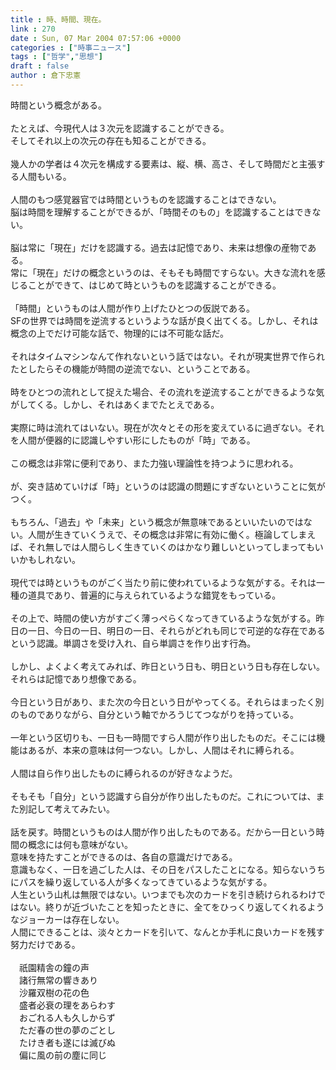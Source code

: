 ```yaml
---
title : 時、時間、現在。
link : 270
date : Sun, 07 Mar 2004 07:57:06 +0000
categories : ["時事ニュース"]
tags : ["哲学","思想"]
draft : false
author : 倉下忠憲
---
```


時間という概念がある。<BR><BR>たとえば、今現代人は３次元を認識することができる。<BR>そしてそれ以上の次元の存在も知ることができる。<BR><BR>幾人かの学者は４次元を構成する要素は、縦、横、高さ、そして時間だと主張する人間もいる。<BR><BR>人間のもつ感覚器官では時間というものを認識することはできない。<BR>脳は時間を理解することができるが、「時間そのもの」を認識することはできない。<BR><BR>脳は常に「現在」だけを認識する。過去は記憶であり、未来は想像の産物である。<BR>常に「現在」だけの概念というのは、そもそも時間ですらない。大きな流れを感じることができて、はじめて時というものを認識することができる。<BR><BR>「時間」というものは人間が作り上げたひとつの仮説である。<BR>SFの世界では時間を逆流するというような話が良く出てくる。しかし、それは概念の上でだけ可能な話で、物理的には不可能な話だ。<BR><BR>それはタイムマシンなんて作れないという話ではない。それが現実世界で作られたとしたらその機能が時間の逆流でない、ということである。<BR><BR>時をひとつの流れとして捉えた場合、その流れを逆流することができるような気がしてくる。しかし、それはあくまでたとえである。<BR><BR>実際に時は流れてはいない。現在が次々とその形を変えているに過ぎない。それを人間が便器的に認識しやすい形にしたものが「時」である。<BR><BR>この概念は非常に便利であり、また力強い理論性を持つように思われる。<BR><BR>が、突き詰めていけば「時」というのは認識の問題にすぎないということに気がつく。<BR><BR>もちろん、「過去」や「未来」という概念が無意味であるといいたいのではない。人間が生きていくうえで、その概念は非常に有効に働く。極論してしまえば、それ無しでは人間らしく生きていくのはかなり難しいといってしまってもいいかもしれない。<BR><BR>現代では時というものがごく当たり前に使われているような気がする。それは一種の道具であり、普遍的に与えられているような錯覚をもっている。<BR><BR>その上で、時間の使い方がすごく薄っぺらくなってきているような気がする。昨日の一日、今日の一日、明日の一日、それらがどれも同じで可逆的な存在であるという認識。単調さを受け入れ、自ら単調さを作り出す行為。<BR><BR>しかし、よくよく考えてみれば、昨日という日も、明日という日も存在しない。それらは記憶であり想像である。<BR><BR>今日という日があり、また次の今日という日がやってくる。それらはまったく別のものでありながら、自分という軸でかろうじてつながりを持っている。<BR><BR>一年という区切りも、一日も一時間ですら人間が作り出したものだ。そこには機能はあるが、本来の意味は何一つない。しかし、人間はそれに縛られる。<BR><BR>人間は自ら作り出したものに縛られるのが好きなようだ。<BR><BR>そもそも「自分」という認識すら自分が作り出したものだ。これについては、また別記して考えてみたい。<BR><BR>話を戻す。時間というものは人間が作り出したものである。だから一日という時間の概念には何も意味がない。<BR>意味を持たすことができるのは、各自の意識だけである。<BR>意識もなく、一日を過ごした人は、その日をパスしたことになる。知らないうちにパスを繰り返している人が多くなってきているような気がする。<BR>人生という山札は無限ではない。いつまでも次のカードを引き続けられるわけではない。終りが近づいたことを知ったときに、全てをひっくり返してくれるようなジョーカーは存在しない。<BR>人間にできることは、淡々とカードを引いて、なんとか手札に良いカードを残す努力だけである。<BR><BR>　祇園精舎の鐘の声<BR>　諸行無常の響きあり<BR>　沙羅双樹の花の色<BR>　盛者必衰の理をあらわす<BR>　おごれる人も久しからず<BR>　ただ春の世の夢のごとし<BR>　たけき者も遂には滅びぬ<BR>　偏に風の前の塵に同じ<BR><br><br>
